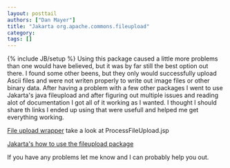 ```yaml
---
layout: posttail
authors: ["Dan Mayer"]
title: "Jakarta org.apache.commons.fileupload"
category:
tags: []
---
```

{% include JB/setup %}
Using this package caused a little more problems than one would have believed, but it was by far still the best option out there. I found some other beens, but they only would successfully upload Ascii files and were not writen properly to write out image files or other binary data. After having a problem with a few other packages I went to use Jakarta's java fileupload and after figuring out multiple issues and reading alot of documentation I got all of it working as I wanted. I thought I should share th links I ended up using that were usefull and helped me get everything working.

[File upload wrapper](http://www.theserverside.com/articles/article.tss?l=HttpClient_FileUpload) take a look at ProcessFileUpload.jsp

 <a href="http://jakarta.apache.org/commons/fileupload/using.html">Jakarta's how to use the fileupload package</a>


If you have any problems let me know and I can probably help you out.